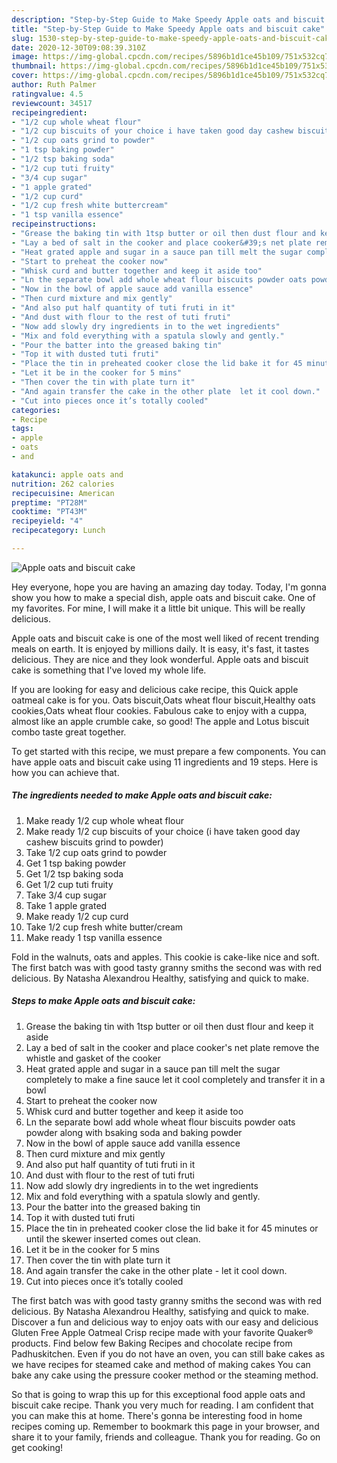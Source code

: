 ```yaml
---
description: "Step-by-Step Guide to Make Speedy Apple oats and biscuit cake"
title: "Step-by-Step Guide to Make Speedy Apple oats and biscuit cake"
slug: 1530-step-by-step-guide-to-make-speedy-apple-oats-and-biscuit-cake
date: 2020-12-30T09:08:39.310Z
image: https://img-global.cpcdn.com/recipes/5896b1d1ce45b109/751x532cq70/apple-oats-and-biscuit-cake-recipe-main-photo.jpg
thumbnail: https://img-global.cpcdn.com/recipes/5896b1d1ce45b109/751x532cq70/apple-oats-and-biscuit-cake-recipe-main-photo.jpg
cover: https://img-global.cpcdn.com/recipes/5896b1d1ce45b109/751x532cq70/apple-oats-and-biscuit-cake-recipe-main-photo.jpg
author: Ruth Palmer
ratingvalue: 4.5
reviewcount: 34517
recipeingredient:
- "1/2 cup whole wheat flour"
- "1/2 cup biscuits of your choice i have taken good day cashew biscuits grind to powder"
- "1/2 cup oats grind to powder"
- "1 tsp baking powder"
- "1/2 tsp baking soda"
- "1/2 cup tuti fruity"
- "3/4 cup sugar"
- "1 apple grated"
- "1/2 cup curd"
- "1/2 cup fresh white buttercream"
- "1 tsp vanilla essence"
recipeinstructions:
- "Grease the baking tin with 1tsp butter or oil then dust flour and keep it aside"
- "Lay a bed of salt in the cooker and place cooker&#39;s net plate remove the whistle and gasket of the cooker"
- "Heat grated apple and sugar in a sauce pan till melt the sugar completely to make a fine sauce let it cool completely and transfer it in a bowl"
- "Start to preheat the cooker now"
- "Whisk curd and butter together and keep it aside too"
- "Ln the separate bowl add whole wheat flour biscuits powder oats powder along with bsaking soda and baking powder"
- "Now in the bowl of apple sauce add vanilla essence"
- "Then curd mixture and mix gently"
- "And also put half quantity of tuti fruti in it"
- "And dust with flour to the rest of tuti fruti"
- "Now add slowly dry ingredients in to the wet ingredients"
- "Mix and fold everything with a spatula slowly and gently."
- "Pour the batter into the greased baking tin"
- "Top it with dusted tuti fruti"
- "Place the tin in preheated cooker close the lid bake it for 45 minutes or until the skewer inserted comes out clean."
- "Let it be in the cooker for 5 mins"
- "Then cover the tin with plate turn it"
- "And again transfer the cake in the other plate  let it cool down."
- "Cut into pieces once it’s totally cooled"
categories:
- Recipe
tags:
- apple
- oats
- and

katakunci: apple oats and 
nutrition: 262 calories
recipecuisine: American
preptime: "PT28M"
cooktime: "PT43M"
recipeyield: "4"
recipecategory: Lunch

---
```



![Apple oats and biscuit cake](https://img-global.cpcdn.com/recipes/5896b1d1ce45b109/751x532cq70/apple-oats-and-biscuit-cake-recipe-main-photo.jpg)

Hey everyone, hope you are having an amazing day today. Today, I'm gonna show you how to make a special dish, apple oats and biscuit cake. One of my favorites. For mine, I will make it a little bit unique. This will be really delicious.

Apple oats and biscuit cake is one of the most well liked of recent trending meals on earth. It is enjoyed by millions daily. It is easy, it's fast, it tastes delicious. They are nice and they look wonderful. Apple oats and biscuit cake is something that I've loved my whole life.

If you are looking for easy and delicious cake recipe, this Quick apple oatmeal cake is for you. Oats biscuit,Oats wheat flour biscuit,Healthy oats cookies,Oats wheat flour cookies. Fabulous cake to enjoy with a cuppa, almost like an apple crumble cake, so good! The apple and Lotus biscuit combo taste great together.


To get started with this recipe, we must prepare a few components. You can have apple oats and biscuit cake using 11 ingredients and 19 steps. Here is how you can achieve that.

<!--inarticleads1-->

##### The ingredients needed to make Apple oats and biscuit cake:

1. Make ready 1/2 cup whole wheat flour
1. Make ready 1/2 cup biscuits of your choice (i have taken good day cashew biscuits grind to powder)
1. Take 1/2 cup oats grind to powder
1. Get 1 tsp baking powder
1. Get 1/2 tsp baking soda
1. Get 1/2 cup tuti fruity
1. Take 3/4 cup sugar
1. Take 1 apple grated
1. Make ready 1/2 cup curd
1. Take 1/2 cup fresh white butter/cream
1. Make ready 1 tsp vanilla essence


Fold in the walnuts, oats and apples. This cookie is cake-like nice and soft. The first batch was with good tasty granny smiths the second was with red delicious. By Natasha Alexandrou Healthy, satisfying and quick to make. 

<!--inarticleads2-->

##### Steps to make Apple oats and biscuit cake:

1. Grease the baking tin with 1tsp butter or oil then dust flour and keep it aside
1. Lay a bed of salt in the cooker and place cooker&#39;s net plate remove the whistle and gasket of the cooker
1. Heat grated apple and sugar in a sauce pan till melt the sugar completely to make a fine sauce let it cool completely and transfer it in a bowl
1. Start to preheat the cooker now
1. Whisk curd and butter together and keep it aside too
1. Ln the separate bowl add whole wheat flour biscuits powder oats powder along with bsaking soda and baking powder
1. Now in the bowl of apple sauce add vanilla essence
1. Then curd mixture and mix gently
1. And also put half quantity of tuti fruti in it
1. And dust with flour to the rest of tuti fruti
1. Now add slowly dry ingredients in to the wet ingredients
1. Mix and fold everything with a spatula slowly and gently.
1. Pour the batter into the greased baking tin
1. Top it with dusted tuti fruti
1. Place the tin in preheated cooker close the lid bake it for 45 minutes or until the skewer inserted comes out clean.
1. Let it be in the cooker for 5 mins
1. Then cover the tin with plate turn it
1. And again transfer the cake in the other plate  - let it cool down.
1. Cut into pieces once it’s totally cooled


The first batch was with good tasty granny smiths the second was with red delicious. By Natasha Alexandrou Healthy, satisfying and quick to make. Discover a fun and delicious way to enjoy oats with our easy and delicious Gluten Free Apple Oatmeal Crisp recipe made with your favorite Quaker® products. Find below few Baking Recipes and chocolate recipe from Padhuskitchen. Even if you do not have an oven, you can still bake cakes as we have recipes for steamed cake and method of making cakes You can bake any cake using the pressure cooker method or the steaming method. 

So that is going to wrap this up for this exceptional food apple oats and biscuit cake recipe. Thank you very much for reading. I am confident that you can make this at home. There's gonna be interesting food in home recipes coming up. Remember to bookmark this page in your browser, and share it to your family, friends and colleague. Thank you for reading. Go on get cooking!
